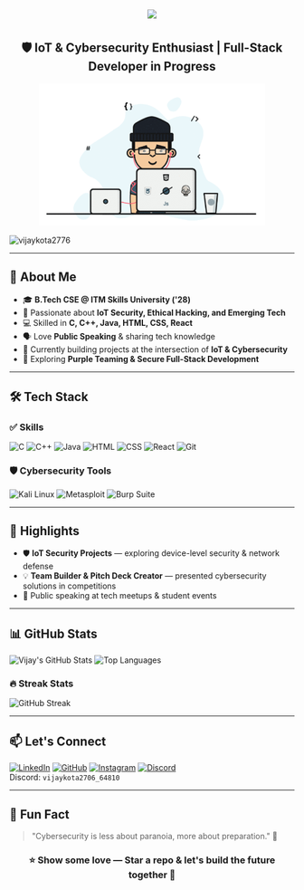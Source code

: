 <h1 align="center">
<img src="https://readme-typing-svg.herokuapp.com/?font=Righteous&size=35&center=true&vCenter=true&width=600&height=70&duration=3300&lines=Hello+World!+👋;+I'm+Vijay+Kota!;IoT+%26+Cybersecurity+Innovator;Full-Stack+in+Progress+🚀" />
</h1>

<h2 align="center"> 🛡️ IoT & Cybersecurity Enthusiast | Full-Stack Developer in Progress </h2>

<p align="center">
  <img alt="Coding" width="400" src="https://raw.githubusercontent.com/kvssankar/kvssankar/main/programmer.gif">
</p>

<p align="left"> <img src="https://komarev.com/ghpvc/?username=vijaykota2776&label=Profile%20views&color=0e75b6&style=flat" alt="vijaykota2776" /> </p>

---

## 🚀 About Me
- 🎓 **B.Tech CSE @ ITM Skills University ('28)**
- 🔐 Passionate about **IoT Security, Ethical Hacking, and Emerging Tech**
- 💻 Skilled in **C, C++, Java, HTML, CSS, React**
- 🗣️ Love **Public Speaking** & sharing tech knowledge
- 🚀 Currently building projects at the intersection of **IoT & Cybersecurity**
- 🌱 Exploring **Purple Teaming & Secure Full-Stack Development**

---

## 🛠️ Tech Stack

### ✅ Skills
![C](https://img.shields.io/badge/-C-00599C?logo=c&logoColor=white&style=flat)
![C++](https://img.shields.io/badge/-C++-00599C?logo=cplusplus&logoColor=white&style=flat)
![Java](https://img.shields.io/badge/-Java-007396?logo=java&logoColor=white&style=flat)
![HTML](https://img.shields.io/badge/-HTML5-E34F26?logo=html5&logoColor=white&style=flat)
![CSS](https://img.shields.io/badge/-CSS3-1572B6?logo=css3&logoColor=white&style=flat)
![React](https://img.shields.io/badge/-React-61DAFB?logo=react&logoColor=black&style=flat)
![Git](https://img.shields.io/badge/-Git-F05032?logo=git&logoColor=white&style=flat)

### 🛡️ Cybersecurity Tools
![Kali Linux](https://img.shields.io/badge/-Kali%20Linux-557C94?logo=kalilinux&logoColor=white&style=flat)
![Metasploit](https://img.shields.io/badge/-Metasploit-2E2E2E?logo=metasploit&logoColor=white&style=flat)
![Burp Suite](https://img.shields.io/badge/-Burp%20Suite-FF6F00?logo=burpsuite&logoColor=white&style=flat)

---

## 🌟 Highlights
- 🛡️ **IoT Security Projects** — exploring device-level security & network defense
- 💡 **Team Builder & Pitch Deck Creator** — presented cybersecurity solutions in competitions
- 🎤 Public speaking at tech meetups & student events

---

## 📊 GitHub Stats
![Vijay's GitHub Stats](https://github-readme-stats.vercel.app/api?username=vijayKota2776&show_icons=true&theme=tokyonight)
![Top Languages](https://github-readme-stats.vercel.app/api/top-langs/?username=vijayKota2776&layout=compact&theme=tokyonight)

### 🔥 Streak Stats
![GitHub Streak](https://streak-stats.demolab.com?user=vijayKota2776&theme=tokyonight)

---

## 📫 Let's Connect
[![LinkedIn](https://img.shields.io/badge/-LinkedIn-0077B5?logo=linkedin&logoColor=white&style=flat)](https://www.linkedin.com/in/vijaykota2776/)
[![GitHub](https://img.shields.io/badge/-GitHub-181717?logo=github&logoColor=white&style=flat)](https://github.com/vijayKota2776)
[![Instagram](https://img.shields.io/badge/-Instagram-E4405F?logo=instagram&logoColor=white&style=flat)](https://www.instagram.com/vijaykota2776/)
[![Discord](https://img.shields.io/badge/-Discord-5865F2?logo=discord&logoColor=white&style=flat)](#)  
Discord: `vijaykota2706_64810`

---

## 🎯 Fun Fact
> "Cybersecurity is less about paranoia, more about preparation." 🔐

<h3 align="center">⭐ Show some love — Star a repo & let's build the future together 🚀</h3>
